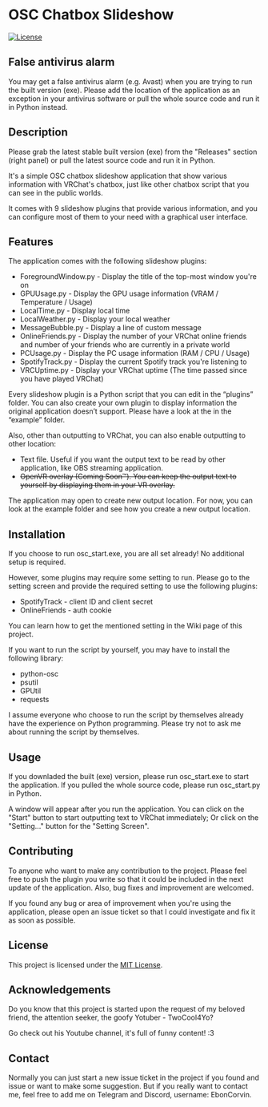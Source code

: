 # OSC Chatbox Slideshow

[![License](https://img.shields.io/badge/License-MIT-blue.svg)](https://opensource.org/licenses/MIT)

## False antivirus alarm

You may get a false antivirus alarm (e.g. Avast) when you are trying to run the built version (exe). Please add the location of the application as an exception in your antivirus software or pull the whole source code and run it in Python instead.

## Description

Please grab the latest stable built version (exe) from the "Releases" section (right panel) or pull the latest source code and run it in Python.

It's a simple OSC chatbox slideshow application that show various information with VRChat's chatbox, just like other chatbox script that you can see in the public worlds.

It comes with 9 slideshow plugins that provide various information, and you can configure most of them to your need with a graphical user interface.

## Features

The application comes with the following slideshow plugins:

- ForegroundWindow.py - Display the title of the top-most window you're on
- GPUUsage.py - Display the GPU usage information (VRAM / Temperature / Usage)
- LocalTime.py - Display local time
- LocalWeather.py - Display your local weather
- MessageBubble.py - Display a line of custom message
- OnlineFriends.py - Display the number of your VRChat online friends and number of your friends who are currently in a private world
- PCUsage.py - Display the PC usage information (RAM / CPU / Usage)
- SpotifyTrack.py - Display the current Spotify track you're listening to
- VRCUptime.py - Display your VRChat uptime (The time passed since you have played VRChat)

Every slideshow plugin is a Python script that you can edit in the “plugins” folder. You can also create your own plugin to display information the original application doesn’t support. Please have a look at the in the “example” folder.

Also, other than outputting to VRChat, you can also enable outputting to other location:

- Text file. Useful if you want the output text to be read by other application, like OBS streaming application.
- ~~OpenVR overlay (Coming Soon™). You can keep the output text to yourself by displaying them in your VR overlay.~~

The application may open to create new output location. For now, you can look at the example folder and see how you create a new output location.

## Installation

If you choose to run osc_start.exe, you are all set already! No additional setup is required.

However, some plugins may require some setting to run. Please go to the setting screen and provide the required setting to use the following plugins:

- SpotifyTrack - client ID and client secret
- OnlineFriends - auth cookie

You can learn how to get the mentioned setting in the Wiki page of this project.

If you want to run the script by yourself, you may have to install the following library:

- python-osc
- psutil
- GPUtil
- requests

I assume everyone who choose to run the script by themselves already have the experience on Python programming. Please try not to ask me about running the script by themselves.

## Usage

If you downladed the built (exe) version, please run osc_start.exe to start the application. If you pulled the whole source code, please run osc_start.py in Python.

A window will appear after you run the application. You can click on the "Start" button to start outputting text to VRChat immediately; Or click on the "Setting..." button for the "Setting Screen".

## Contributing

To anyone who want to make any contribution to the project. Please feel free to push the plugin you write so that it could be included in the next update of the application. Also, bug fixes and improvement are welcomed.

If you found any bug or area of improvement when you're using the application, please open an issue ticket so that I could investigate and fix it as soon as possible.

## License

This project is licensed under the [MIT License](LICENSE).

## Acknowledgements

Do you know that this project is started upon the request of my beloved friend, the attention seeker, the goofy Yotuber - TwoCool4Yo?

Go check out his Youtube channel, it's full of funny content! :3

## Contact

Normally you can just start a new issue ticket in the project if you found and issue or want to make some suggestion. But if you really want to contact me, feel free to add me on Telegram and Discord, username: EbonCorvin.
